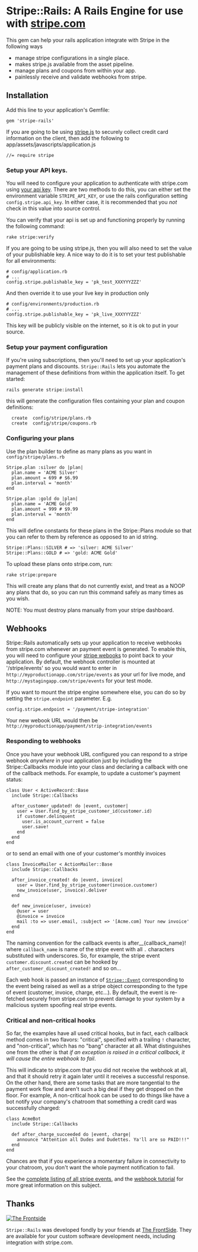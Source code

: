 # Stripe::Rails: A Rails Engine for use with [stripe.com](https://stripe.com)

This gem can help your rails application integrate with Stripe in the following ways

* manage stripe configurations in a single place.
* makes stripe.js available from the asset pipeline.
* manage plans and coupons from within your app.
* painlessly receive and validate webhooks from stripe.

## Installation

Add this line to your application's Gemfile:

    gem 'stripe-rails'

If you are going to be using [stripe.js][1] to securely collect credit card information
on the client, then add the following to app/assets/javascripts/application.js

    //= require stripe

### Setup your API keys.

You will need to configure your application to authenticate with stripe.com
using [your api key][1]. There are two methods to do this, you can either set the environment
variable `STRIPE_API_KEY`, or use the rails configuration setting `config.stripe.api_key`.
In either case, it is recommended that you *not* check in this value into source control.

You can verify that your api is set up and functioning properly by running the following command:

    rake stripe:verify

If you are going to be using stripe.js, then you will also need to set the value of your
publishiable key. A nice way to do it is to set your test publishable for all environments:

    # config/application.rb
    # ...
    config.stripe.publishable_key = 'pk_test_XXXYYYZZZ'

And then override it to use your live key in production only

    # config/environments/production.rb
    # ...
    config.stripe.publishable_key = 'pk_live_XXXYYYZZZ'

This key will be publicly visible on the internet, so it is ok to put in your source.

### Setup your payment configuration

If you're using subscriptions, then you'll need to set up your application's payment plans
and discounts. `Stripe::Rails` lets you automate the management of these definitions from
within the application itself. To get started:

    rails generate stripe:install

this will generate the configuration files containing your plan and coupon definitions:

      create  config/stripe/plans.rb
      create  config/stripe/coupons.rb

### Configuring your plans

Use the plan builder to define as many plans as you want in `config/stripe/plans.rb`

    Stripe.plan :silver do |plan|
      plan.name = 'ACME Silver'
      plan.amount = 699 # $6.99
      plan.interval = 'month'
    end

    Stripe.plan :gold do |plan|
      plan.name = 'ACME Gold'
      plan.amount = 999 # $9.99
      plan.interval = 'month'
    end

This will define constants for these plans in the Stripe::Plans module so that you
can refer to them by reference as opposed to an id string.

    Stripe::Plans::SILVER # => 'silver: ACME Silver'
    Stripe::Plans::GOLD # => 'gold: ACME Gold'

To upload these plans onto stripe.com, run:

    rake stripe:prepare

This will create any plans that do not currently exist, and treat as a NOOP any
plans that do, so you can run this command safely as many times as you wish.

NOTE: You must destroy plans manually from your stripe dashboard.

## Webhooks

Stripe::Rails automatically sets up your application to receive webhooks from stripe.com whenever
an payment event is generated. To enable this, you will need to configure your [stripe webooks][3] to
point back to your application. By default, the webhook controller is mounted at '/stripe/events' so
you would want to enter in `http://myproductionapp.com/stripe/events` as your url for live mode,
and `http://mystagingapp.com/stripe/events` for your test mode.

If you want to mount the stripe engine somewhere else, you can do so by setting the `stripe.endpoint`
parameter. E.g.

    config.stripe.endpoint = '/payment/stripe-integration'

Your new webook URL would then be `http://myproductionapp/payment/strip-integration/events`

### Responding to webhooks

Once you have your webhook URL configured you can respond to a stripe webhook *anywhere* in your
application just by including the Stripe::Callbacks module into your class and declaring a
callback with one of the callback methods. For example, to update a customer's payment status:

    class User < ActiveRecord::Base
      include Stripe::Callbacks

      after_customer_updated! do |event, customer|
        user = User.find_by_stripe_customer_id(customer.id)
        if customer.delinquent
          user.is_account_current = false
          user.save!
        end
      end
    end

or to send an email with one of your customer's monthly invoices

    class InvoiceMailer < ActionMailer::Base
      include Stripe::Callbacks

      after_invoice_created! do |event, invoice|
        user = User.find_by_stripe_customer(invoice.customer)
        new_invoice(user, invoice).deliver
      end

      def new_invoice(user, invoice)
        @user = user
        @invoice = invoice
        mail :to => user.email, :subject => '[Acme.com] Your new invoice'
      end
    end

The naming convention for the callback events is after__{callback_name}! where `callback_name`
is name of the stripe event with all `.` characters substituted with underscores. So, for
example, the stripe event `customer.discount.created` can be hooked by `after_customer_discount_created!`
and so on...

Each web hook is passed an instance of [`Stripe::Event`][4] corresponding to the event being
raised as well as a stripe object corresponding to the type of event (customer, invoice, charge, etc...).
By default, the event is re-fetched securely from stripe.com to prevent damage to your system by
a malicious system spoofing real stripe events.

### Critical and non-critical hooks

So far, the examples have all used critical hooks, but in fact, each callback method comes in two flavors: "critical",
specified with a trailing `!` character, and "non-critical", which has no "bang" character at all. What
distinguishes one from the other is that _if an exception is raised in a critical callback, it will cause the entire webhook to fail_.

This will indicate to stripe.com that you did not receive the webhook at all, and that it should retry it again later until it
receives a successful response. On the other hand, there are some tasks that are more tangential to the payment work flow and aren't
such a big deal if they get dropped on the floor. For example, A non-critical hook can be used to do things like have a bot
notify your company's chatroom that something a credit card was successfully charged:

    class AcmeBot
      include Stripe::Callbacks

      def after_charge_succeeded do |event, charge|
        announce "Attention all Dudes and Dudettes. Ya'll are so PAID!!!"
      end
    end

Chances are that if you experience a momentary failure in connectivity to your chatroom, you don't want the whole payment notification to fail.

See the [complete listing of all stripe events][5], and the [webhook tutorial][6] for more great information on this subject.

## Thanks

<a href="http://thefrontside.net">![The Frontside](http://github.com/cowboyd/therubyracer/raw/master/thefrontside.png)</a>

`Stripe::Rails` was developed fondly by your friends at [The FrontSide][7]. They are available for your custom software development
needs, including integration with stripe.com.

[1]: https://stripe.com/docs/stripe.js
[2]: https://manage.stripe.com/#account/apikeys
[3]: https://manage.stripe.com/#account/webhooks
[4]: https://stripe.com/docs/api?lang=ruby#events
[5]: https://stripe.com/docs/api?lang=ruby#event_types
[6]: https://stripe.com/docs/webhooks
[7]: http://thefrontside.net